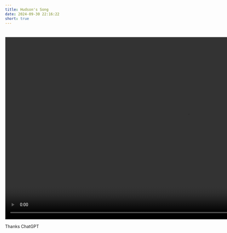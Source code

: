 ```yaml
---
title: Hudson's Song
date: 2024-09-30 22:16:22
short: true
---
```


<video width="auto" height="600px" autoplay controls style="margin-top:24px; margin-left: auto; margin-right: auto;border:solid 1px #ccc;">
	<source src="{% asset_path hudsonSong.mp4 %}" type="video/mp4">
</video>

Thanks ChatGPT
